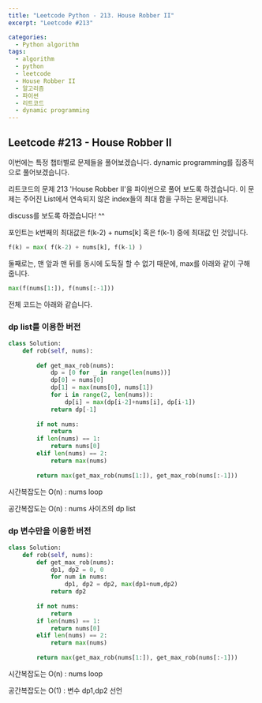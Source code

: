 ```yaml
---
title: "Leetcode Python - 213. House Robber II"
excerpt: "Leetcode #213"

categories:
  - Python algorithm
tags:
  - algorithm
  - python
  - leetcode
  - House Robber II
  - 알고리즘
  - 파이썬
  - 리트코드
  - dynamic programming
---
```


## Leetcode #213 - House Robber II

이번에는 특정 챕터별로 문제들을 풀어보겠습니다.
dynamic programming를 집중적으로 풀어보겠습니다.

리트코드의 문제 213 'House Robber II'을 파이썬으로 풀어 보도록 하겠습니다. 
이 문제는 주어진 List에서 연속되지 않은 index들의 최대 합을 구하는 문제입니다.

discuss를 보도록 하겠습니다! ^^ 

포인트는 k번째의 최대값은 f(k-2) + nums[k] 혹은 f(k-1) 중에 최대값 인 것입니다.
```python
f(k) = max( f(k-2) + nums[k], f(k-1) )
```

둘째로는, 맨 앞과 맨 뒤를 동시에 도둑질 할 수 없기 때문에, 
max를 아래와 같이 구해 줍니다.
```python
max(f(nums[1:]), f(nums[:-1]))
```

전체 코드는 아래와 같습니다.
### dp list를 이용한 버전
```python
class Solution:
    def rob(self, nums):
        
        def get_max_rob(nums):
            dp = [0 for _ in range(len(nums))]
            dp[0] = nums[0]
            dp[1] = max(nums[0], nums[1])
            for i in range(2, len(nums)):
                dp[i] = max(dp[i-2]+nums[i], dp[i-1])
            return dp[-1]
    
        if not nums:
            return
        if len(nums) == 1:
            return nums[0]
        elif len(nums) == 2:
            return max(nums)
            
        return max(get_max_rob(nums[1:]), get_max_rob(nums[:-1]))
```

시간복잡도는 O(n) : nums loop

공간복잡도는 O(n) : nums 사이즈의 dp list


### dp 변수만을 이용한 버전
```python
class Solution:
    def rob(self, nums):
        def get_max_rob(nums):
            dp1, dp2 = 0, 0
            for num in nums:
                dp1, dp2 = dp2, max(dp1+num,dp2)
            return dp2
    
        if not nums:
            return
        if len(nums) == 1:
            return nums[0]
        elif len(nums) == 2:
            return max(nums)
            
        return max(get_max_rob(nums[1:]), get_max_rob(nums[:-1]))
```

시간복잡도는 O(n) : nums loop

공간복잡도는 O(1) : 변수 dp1,dp2 선언

